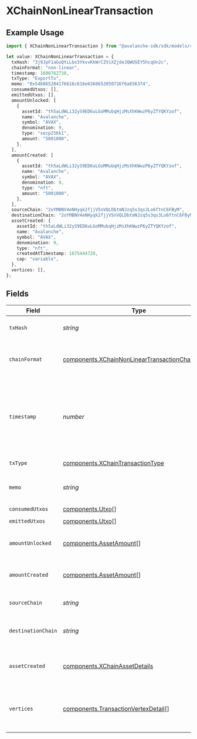 # XChainNonLinearTransaction

## Example Usage

```typescript
import { XChainNonLinearTransaction } from "@avalanche-sdk/sdk/models/components";

let value: XChainNonLinearTransaction = {
  txHash: "3j9JpF1aGuQtLLbo3YkvvKkWrCZViXZjdeJQWUSEY5hcqUn2c",
  chainFormat: "non-linear",
  timestamp: 1600762738,
  txType: "ExportTx",
  memo: "0x546865204176616c616e6368652050726f6a656374",
  consumedUtxos: [],
  emittedUtxos: [],
  amountUnlocked: [
    {
      assetId: "th5aLdWLi32yS9ED6uLGoMMubqHjzMsXhKWwzP6yZTYQKYzof",
      name: "Avalanche",
      symbol: "AVAX",
      denomination: 9,
      type: "secp256k1",
      amount: "5001000",
    },
  ],
  amountCreated: [
    {
      assetId: "th5aLdWLi32yS9ED6uLGoMMubqHjzMsXhKWwzP6yZTYQKYzof",
      name: "Avalanche",
      symbol: "AVAX",
      denomination: 9,
      type: "nft",
      amount: "5001000",
    },
  ],
  sourceChain: "2oYMBNV4eNHyqk2fjjV5nVQLDbtmNJzq5s3qs3Lo6ftnC6FByM",
  destinationChain: "2oYMBNV4eNHyqk2fjjV5nVQLDbtmNJzq5s3qs3Lo6ftnC6FByM",
  assetCreated: {
    assetId: "th5aLdWLi32yS9ED6uLGoMMubqHjzMsXhKWwzP6yZTYQKYzof",
    name: "Avalanche",
    symbol: "AVAX",
    denomination: 9,
    type: "nft",
    createdAtTimestamp: 1675444720,
    cap: "variable",
  },
  vertices: [],
};
```

## Fields

| Field                                                                                                                | Type                                                                                                                 | Required                                                                                                             | Description                                                                                                          | Example                                                                                                              |
| -------------------------------------------------------------------------------------------------------------------- | -------------------------------------------------------------------------------------------------------------------- | -------------------------------------------------------------------------------------------------------------------- | -------------------------------------------------------------------------------------------------------------------- | -------------------------------------------------------------------------------------------------------------------- |
| `txHash`                                                                                                             | *string*                                                                                                             | :heavy_check_mark:                                                                                                   | Unique ID for this transaction.                                                                                      | 3j9JpF1aGuQtLLbo3YkvvKkWrCZViXZjdeJQWUSEY5hcqUn2c                                                                    |
| `chainFormat`                                                                                                        | [components.XChainNonLinearTransactionChainFormat](../../models/components/xchainnonlineartransactionchainformat.md) | :heavy_check_mark:                                                                                                   | Represents chain format this transaction is included in.                                                             | non-linear                                                                                                           |
| `timestamp`                                                                                                          | *number*                                                                                                             | :heavy_check_mark:                                                                                                   | Latest timestamp in seconds this transaction was accepted out of the same transaction accepted in other vertices.    | 1600762738                                                                                                           |
| `txType`                                                                                                             | [components.XChainTransactionType](../../models/components/xchaintransactiontype.md)                                 | :heavy_check_mark:                                                                                                   | Type of transaction.                                                                                                 |                                                                                                                      |
| `memo`                                                                                                               | *string*                                                                                                             | :heavy_check_mark:                                                                                                   | Hex encoded memo bytes for this transaction.                                                                         | 0x546865204176616c616e6368652050726f6a656374                                                                         |
| `consumedUtxos`                                                                                                      | [components.Utxo](../../models/components/utxo.md)[]                                                                 | :heavy_check_mark:                                                                                                   | N/A                                                                                                                  |                                                                                                                      |
| `emittedUtxos`                                                                                                       | [components.Utxo](../../models/components/utxo.md)[]                                                                 | :heavy_check_mark:                                                                                                   | N/A                                                                                                                  |                                                                                                                      |
| `amountUnlocked`                                                                                                     | [components.AssetAmount](../../models/components/assetamount.md)[]                                                   | :heavy_check_mark:                                                                                                   | Assets unlocked by inputs of this transaction.                                                                       |                                                                                                                      |
| `amountCreated`                                                                                                      | [components.AssetAmount](../../models/components/assetamount.md)[]                                                   | :heavy_check_mark:                                                                                                   | Assets created by outputs of this transaction.                                                                       |                                                                                                                      |
| `sourceChain`                                                                                                        | *string*                                                                                                             | :heavy_minus_sign:                                                                                                   | Source chain for an atomic transaction.                                                                              | 2oYMBNV4eNHyqk2fjjV5nVQLDbtmNJzq5s3qs3Lo6ftnC6FByM                                                                   |
| `destinationChain`                                                                                                   | *string*                                                                                                             | :heavy_minus_sign:                                                                                                   | Destination chain for an atomic transaction.                                                                         | 2oYMBNV4eNHyqk2fjjV5nVQLDbtmNJzq5s3qs3Lo6ftnC6FByM                                                                   |
| `assetCreated`                                                                                                       | [components.XChainAssetDetails](../../models/components/xchainassetdetails.md)                                       | :heavy_minus_sign:                                                                                                   | AssetAmount details of the asset created in CreateAssetTx                                                            |                                                                                                                      |
| `vertices`                                                                                                           | [components.TransactionVertexDetail](../../models/components/transactionvertexdetail.md)[]                           | :heavy_check_mark:                                                                                                   | A transaction on X-Chain can be accepted over multiple vertices.                                                     |                                                                                                                      |